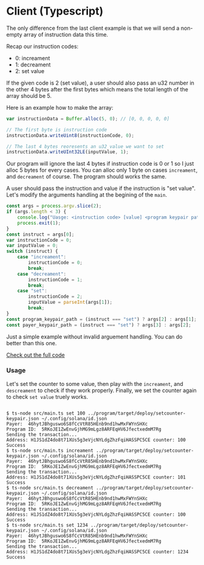 # Client (Typescript)

The only difference from the last client example is that 
we will send a non-empty array of instruction data this time.

Recap our instruction codes:
- 0: increament
- 1: decreament
- 2: set value

If the given code is 2 (set value), a user should also pass an u32 number in the other
4 bytes after the first bytes which means the total length of the array should be 5.

Here is an example how to make the array:
```javascript
var instructionData = Buffer.alloc(5, 0); // [0, 0, 0, 0, 0]

// The first byte is instruction code
instructionData.writeUint8(instructionCode, 0);

// The last 4 bytes reoresents an u32 value we want to set
instructionData.writeUInt32LE(inputValue, 1);
```
Our program will ignore the last 4 bytes if instruction code is 0 or 1 so I just alloc 5 bytes
for every cases. You can alloc only 1 byte on cases `increament`, and `decreament` of course. The 
program should works the same.

A user should pass the instruction and value if the instruction is "set value". 
Let's modify the arguments handling at the begining of the `main`.
```javascript
const args = process.argv.slice(2);
if (args.length < 3) {
    console.log("Uasge: <instruction code> [value] <program keypair path> <payer keypair path>");
    process.exit(1);
}
const instruct = args[0];
var instructionCode = 0;
var inputValue = 0;
switch (instruct) {
    case "increament": 
        instructionCode = 0;
        break;
    case "decreament":
        instructionCode = 1;
        break;
    case "set":
        instructionCode = 2;
        inputValue = parseInt(args[1]);
        break;
}
const program_keypair_path = (instruct === "set") ? args[2] : args[1];
const payer_keypair_path = (instruct === "set") ? args[3] : args[2];
```
Just a simple example without invalid arguement handling. You can do better than this one.

[Check out the full code](https://github.com/n795113/solana-by-example/tree/main/examples/set_counter/client_ts)

### Usage
Let's set the counter to some value, then play with the `increament`, and `descreament` to check if
they work properly. Finally, we set the counter again to check `set value` truely works.

```text

$ ts-node src/main.ts set 100 ../program/target/deploy/setcounter-keypair.json ~/.config/solana/id.json
Payer:  46hytJBhguswo6S8fCcVtR85HEnb9nd1hwMxFWYnSHXc
Program ID:  5RKoJE1ZwEnvGjhMG9mLgz8ARFEqHV6JfectxedmM7Rg
Sending the transaction...
Address: H1JS1dZ4do8t71XUs5g3eVjcNYLdgZhzFqiHASSPC5CE counter: 100
Success
$ ts-node src/main.ts increament ../program/target/deploy/setcounter-keypair.json ~/.config/solana/id.json
Payer:  46hytJBhguswo6S8fCcVtR85HEnb9nd1hwMxFWYnSHXc
Program ID:  5RKoJE1ZwEnvGjhMG9mLgz8ARFEqHV6JfectxedmM7Rg
Sending the transaction...
Address: H1JS1dZ4do8t71XUs5g3eVjcNYLdgZhzFqiHASSPC5CE counter: 101
Success
$ ts-node src/main.ts decreament ../program/target/deploy/setcounter-keypair.json ~/.config/solana/id.json
Payer:  46hytJBhguswo6S8fCcVtR85HEnb9nd1hwMxFWYnSHXc
Program ID:  5RKoJE1ZwEnvGjhMG9mLgz8ARFEqHV6JfectxedmM7Rg
Sending the transaction...
Address: H1JS1dZ4do8t71XUs5g3eVjcNYLdgZhzFqiHASSPC5CE counter: 100
Success
$ ts-node src/main.ts set 1234 ../program/target/deploy/setcounter-keypair.json ~/.config/solana/id.json  
Payer:  46hytJBhguswo6S8fCcVtR85HEnb9nd1hwMxFWYnSHXc
Program ID:  5RKoJE1ZwEnvGjhMG9mLgz8ARFEqHV6JfectxedmM7Rg
Sending the transaction...
Address: H1JS1dZ4do8t71XUs5g3eVjcNYLdgZhzFqiHASSPC5CE counter: 1234
Success
```